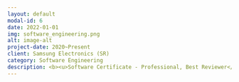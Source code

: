 ```yaml
---
layout: default
modal-id: 6
date: 2022-01-01
img: software_engineering.png
alt: image-alt
project-date: 2020~Present
client: Samsung Electronics (SR)
category: Software Engineering
description: <b><u>Software Certificate - Professional, Best Reviewer</u></b><br><br>사내에서 Software Certificate Professional 등급을 취득하였고, Best Reviewer 과정을 수료하여 사내의 코드를 리뷰하는 역할을 주도적으로 진행하고 있습니다. 특히, TDD 방법 중 Unit Test를 작성하는 업무를 가이드하고, 클린코드 관점에서 코드리뷰를 진행하여 사내에서 개발되고 있는 코드들이 나아질수 있도록 토론하는 문화를 만드려고 노력하고 있습니다.
---
```

